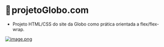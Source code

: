 # 🏓 projetoGlobo.com
 - Projeto HTML/CSS do site da Globo como prática orientada a flex/flex-wrap.
 
[![image.png](https://i.postimg.cc/8PZ06Zz3/image.png)](https://postimg.cc/Mvj5kbRb)
